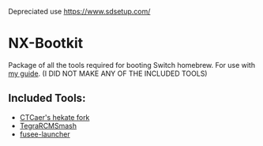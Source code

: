 Depreciated use https://www.sdsetup.com/

# NX-Bootkit
Package of all the tools required for booting Switch homebrew. For use with [my guide](https://t3chnolog1c.github.io/SwitchGuide/). (I DID NOT MAKE ANY OF THE INCLUDED TOOLS)

## Included Tools:
* [CTCaer's hekate fork](https://github.com/CTCaer/hekate)
* [TegraRCMSmash](https://github.com/rajkosto/TegraRcmSmash)
* [fusee-launcher](https://github.com/reswitched/fusee-launcher/)
